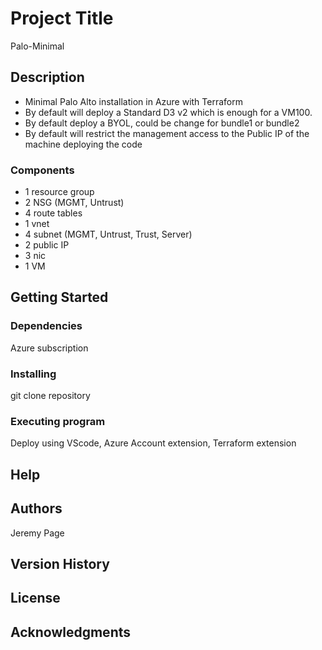 # Project Title

Palo-Minimal

## Description

- Minimal Palo Alto installation in Azure with Terraform
- By default will deploy a Standard D3 v2 which is enough for a VM100.
- By default deploy a BYOL, could be change for bundle1 or bundle2
- By default will restrict the management access to the Public IP of the machine deploying the code

### Components
- 1 resource group
- 2 NSG (MGMT, Untrust)
- 4 route tables
- 1 vnet
- 4 subnet (MGMT, Untrust, Trust, Server)
- 2 public IP
- 3 nic
- 1 VM

## Getting Started

### Dependencies

Azure subscription

### Installing

git clone repository

### Executing program

Deploy using VScode, Azure Account extension, Terraform extension

## Help


## Authors

Jeremy Page

## Version History

## License

## Acknowledgments
